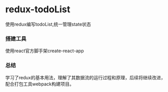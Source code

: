# redux-todoList

使用redux编写todoList,统一管理state状态

### 搭建工具

使用react官方脚手架create-react-app


### 总结

学习了redux的基本用法，理解了其数据流的运行过程和原理，后续将继续改进，配合打包工具webpack构建项目。
